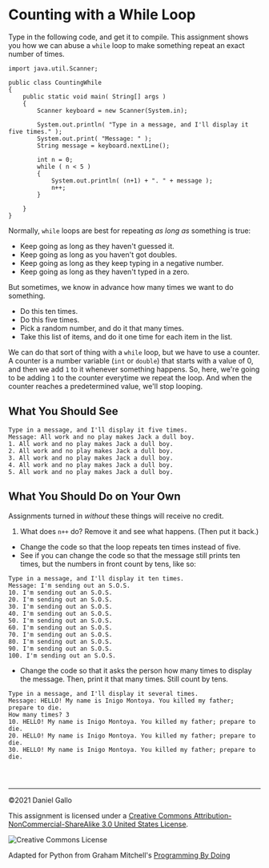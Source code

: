 # Counting with a While Loop


Type in the following code, and get it to compile. This assignment shows you
how we can abuse a `while` loop to make something repeat an
exact number of times.



```
import java.util.Scanner;

public class CountingWhile
{
	public static void main( String[] args )
	{
		Scanner keyboard = new Scanner(System.in);

		System.out.println( "Type in a message, and I'll display it five times." );
		System.out.print( "Message: " );
		String message = keyboard.nextLine();

		int n = 0;
		while ( n < 5 )
		{
			System.out.println( (n+1) + ". " + message );
			n++;
		}

	}
}

```

Normally, `while` loops are best for repeating *as long as*
something is true:


* Keep going as long as they haven't guessed it.
 * Keep going as long as you haven't got doubles.
 * Keep going as long as they keep typing in a negative number.
 * Keep going as long as they haven't typed in a zero.





But sometimes, we know in advance how many times we want to do something.


* Do this ten times.
 * Do this five times.
 * Pick a random number, and do it that many times.
 * Take this list of items, and do it one time for each item in the list.





We can do that sort of thing with a `while` loop, but we have
to use a counter. A counter is a number variable (`int` or
`double`) that starts with a value of 0, and then we add `1`
to it whenever something happens. So, here, we're going to be adding `1` to
the counter everytime we repeat the loop. And when the counter reaches a predetermined
value, we'll stop looping.


What You Should See
-------------------



```
Type in a message, and I'll display it five times.
Message: All work and no play makes Jack a dull boy.
1. All work and no play makes Jack a dull boy.
2. All work and no play makes Jack a dull boy.
3. All work and no play makes Jack a dull boy.
4. All work and no play makes Jack a dull boy.
5. All work and no play makes Jack a dull boy.

```

What You Should Do on Your Own
------------------------------


Assignments turned in *without* these things will receive
no credit.


1. What does `n++` do? Remove it and see what happens. (Then put it back.)
 - Change the code so that the loop repeats ten times instead of five.
 - See if you can change the code so that the message still prints ten times, but 
 the numbers in front count by tens, like so:


```
Type in a message, and I'll display it ten times.
Message: I'm sending out an S.O.S.
10. I'm sending out an S.O.S.
20. I'm sending out an S.O.S.
30. I'm sending out an S.O.S.
40. I'm sending out an S.O.S.
50. I'm sending out an S.O.S.
60. I'm sending out an S.O.S.
70. I'm sending out an S.O.S.
80. I'm sending out an S.O.S.
90. I'm sending out an S.O.S.
100. I'm sending out an S.O.S.

```
- Change the code so that it asks the person how many times to display the message.
 Then, print it that many times. Still count by tens.


```
Type in a message, and I'll display it several times.
Message: HELLO! My name is Inigo Montoya. You killed my father; prepare to die.
How many times? 3
10. HELLO! My name is Inigo Montoya. You killed my father; prepare to die.
20. HELLO! My name is Inigo Montoya. You killed my father; prepare to die.
30. HELLO! My name is Inigo Montoya. You killed my father; prepare to die.

```







```



```



---


©2021 Daniel Gallo


This assignment is licensed under a
[Creative Commons Attribution-NonCommercial-ShareAlike 3.0 United States License](https://creativecommons.org/licenses/by-nc-sa/3.0/us/deed.en_US).  

![Creative Commons License](images/by-nc-sa.png)





Adapted for Python from Graham Mitchell's [Programming By Doing](https://programmingbydoing.com/)